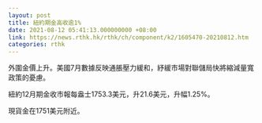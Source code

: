 ```yaml
---
layout: post
title: 紐約期金高收逾1%
date: 2021-08-12 05:41:13.000000000 +08:00
link: https://news.rthk.hk/rthk/ch/component/k2/1605470-20210812.htm
categories: rthk
---
```


外圍金價上升。美國7月數據反映通脹壓力緩和，紓緩市場對聯儲局快將縮減量寬政策的憂慮。

紐約12月期金收市報每盎士1753.3美元，升21.6美元，升幅1.25%。

現貨金在1751美元附近。

